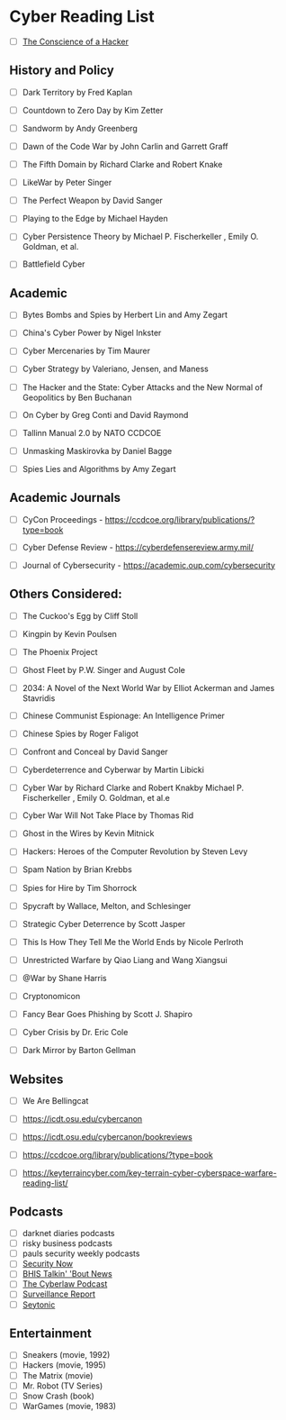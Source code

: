 # Cyber Reading List

- [ ] [The Conscience of a Hacker](http://phrack.org/issues/7/3.html)

## History and Policy
- [ ] Dark Territory by Fred Kaplan
- [ ] Countdown to Zero Day by Kim Zetter
- [ ] Sandworm by Andy Greenberg
- [ ] Dawn of the Code War by John Carlin and Garrett Graff
- [ ] The Fifth Domain by Richard Clarke and Robert Knake
- [ ] LikeWar by Peter Singer
- [ ] The Perfect Weapon by David Sanger
- [ ] Playing to the Edge by Michael Hayden
- [ ] Cyber Persistence Theory by Michael P. Fischerkeller , Emily O. Goldman, et al.
- [ ] Battlefield Cyber


## Academic
- [ ] Bytes Bombs and Spies by Herbert Lin and Amy Zegart
- [ ] China's Cyber Power by Nigel Inkster
- [ ] Cyber Mercenaries by Tim Maurer
- [ ] Cyber Strategy by Valeriano, Jensen, and Maness
- [ ] The Hacker and the State: Cyber Attacks and the New Normal of Geopolitics by Ben Buchanan
- [ ] On Cyber by Greg Conti and David Raymond
- [ ] Tallinn Manual 2.0 by NATO CCDCOE
- [ ] Unmasking Maskirovka by Daniel Bagge
- [ ] Spies Lies and Algorithms by Amy Zegart


## Academic Journals
- [ ] CyCon Proceedings - https://ccdcoe.org/library/publications/?type=book
- [ ] Cyber Defense Review - https://cyberdefensereview.army.mil/
- [ ] Journal of Cybersecurity - https://academic.oup.com/cybersecurity



## Others Considered:
- [ ] The Cuckoo's Egg by Cliff Stoll
- [ ] Kingpin by Kevin Poulsen
- [ ] The Phoenix Project
- [ ] Ghost Fleet by P.W. Singer and August Cole
- [ ] 2034: A Novel of the Next World War by Elliot Ackerman and James Stavridis
- [ ] Chinese Communist Espionage: An Intelligence Primer
- [ ] Chinese Spies by Roger Faligot
- [ ] Confront and Conceal by David Sanger
- [ ] Cyberdeterrence and Cyberwar by Martin Libicki
- [ ] Cyber War by Richard Clarke and Robert Knakby Michael P. Fischerkeller , Emily O. Goldman, et al.e
- [ ] Cyber War Will Not Take Place by Thomas Rid
- [ ] Ghost in the Wires by Kevin Mitnick
- [ ] Hackers: Heroes of the Computer Revolution by Steven Levy
- [ ] Spam Nation by Brian Krebbs
- [ ] Spies for Hire by Tim Shorrock
- [ ] Spycraft by Wallace, Melton, and Schlesinger
- [ ] Strategic Cyber Deterrence by Scott Jasper
- [ ] This Is How They Tell Me the World Ends by Nicole Perlroth
- [ ] Unrestricted Warfare by Qiao Liang and Wang Xiangsui
- [ ] @War by Shane Harris
- [ ] Cryptonomicon
- [ ] Fancy Bear Goes Phishing by Scott J. Shapiro
- [ ] Cyber Crisis by Dr. Eric Cole
- [ ] Dark Mirror by Barton Gellman


## Websites
- [ ] We Are Bellingcat
- [ ] https://icdt.osu.edu/cybercanon
- [ ] https://icdt.osu.edu/cybercanon/bookreviews
- [ ] https://ccdcoe.org/library/publications/?type=book
- [ ] https://keyterraincyber.com/key-terrain-cyber-cyberspace-warfare-reading-list/



## Podcasts
- [ ] darknet diaries podcasts
- [ ] risky business podcasts
- [ ] pauls security weekly podcasts
- [ ] [Security Now](https://www.youtube.com/@securityNow)
- [ ] [BHIS Talkin' 'Bout News](https://www.youtube.com/@BlackHillsInformationSecurity)
- [ ] [The Cyberlaw Podcast](https://podcasts.apple.com/us/podcast/the-cyberlaw-podcast/id830593115)
- [ ] [Surveillance Report](https://www.youtube.com/@surveillancereport)
- [ ] [Seytonic](https://www.youtube.com/@Seytonic)

## Entertainment

- [ ] Sneakers (movie, 1992)
- [ ] Hackers (movie, 1995)
- [ ] The Matrix (movie)
- [ ] Mr. Robot (TV Series)
- [ ] Snow Crash (book)
- [ ] WarGames (movie, 1983)
